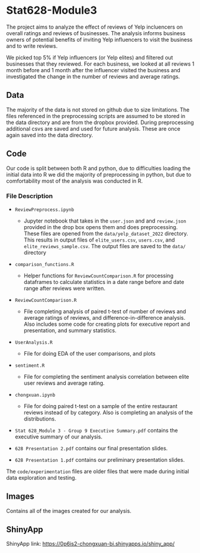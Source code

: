 # Stat628-Module3

The project aims to analyze the effect of reviews of Yelp incluencers on overall ratings and reviews of businesses. The analysis informs business owners of potential benefits of inviting Yelp influencers to visit the business and to write reviews.

We picked top 5% if Yelp influencers (or Yelp elites) and filtered out businesses that they reviewed. For each business, we looked at all reviews 1 month before and 1 month after the influencer visited the business and investigated the change in the number of reviews and average ratings.

## Data

The majority of the data is not stored on github due to size limitations. The files referenced in the preprocessing scripts are assumed to be stored in the data directory and are from the dropbox provided. During preprocessing additional csvs are saved and used for future analysis. These are once again saved into the data directory.

## Code

Our code is split between both R and python, due to difficulties loading the initial data into R we did the majority of preprocessing in python, but due to comfortability most of the analysis was conducted in R.

### File Description
- `ReviewPreprocess.ipynb` 
  - Jupyter notebook that takes in the `user.json` and and `review.json` provided in the drop box opens them and does preprocessing. These files are opened from the `data/yelp_dataset_2022` directory. This results in output files of `elite_users.csv`, `users.csv`, and `elite_reviews_sample.csv`. The output files are saved to the `data/` directory
- `comparison_functions.R`
  - Helper functions for `ReviewCountComparison.R` for processing dataframes to calculate statistics in a date range before and date range after reviews were written.
- `ReviewCountComparison.R`
  - File completing analysis of paired t-test of number of reviews and average ratings of reviews, and difference-in-difference analysis. Also includes some code for creating plots for executive report and presentation, and summary statistics.
- `UserAnalysis.R`
  - File for doing EDA of the user comparisons, and plots
- `sentiment.R`
  - File for completing the sentiment analysis correlation between elite user reviews and average rating.
- `chongxuan.ipynb`
  - File for doing paired t-test on a sample of the entire restaurant reviews instead of by category. Also is completing an analysis of the distributions.

- `Stat 628_Module 3 - Group 9 Executive Summary.pdf` contains the executive summary of our analysis.
- `628 Presentation 2.pdf` contains our final presentation slides.
- `628 Presentation 1.pdf` contains our preliminary presentation slides.

The `code/experimentation` files are older files that were made during initial data exploration and testing.

## Images 
Contains all of the images created for our analysis.

## ShinyApp
ShinyApp link: https://0p6is2-chongxuan-bi.shinyapps.io/shiny_app/
